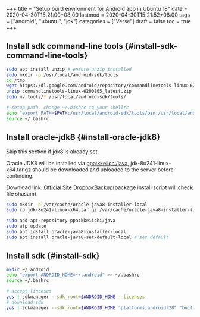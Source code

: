 +++
title = "Setup build environment for Android app in Ubuntu 18"
date = 2020-04-30T15:21:00+08:00
lastmod = 2020-04-30T15:21:52+08:00
tags = ["android", "ubuntu", "jdk"]
categories = ["Verse"]
draft = false
toc = true
+++

## Install sdk command-line tools {#install-sdk-command-line-tools}

```bash
sudo apt install unzip # ensure unzip installed
sudo mkdir -p /usr/local/android-sdk/tools
cd /tmp
wget https://dl.google.com/android/repository/commandlinetools-linux-6200805_latest.zip
unzip commandlinetools-linux-6200805_latest.zip
sudo mv tools/* /usr/local/android-sdk/tools/

# setup path, change ~/.bashrc to your shellrc
echo "export PATH=$PATH:/usr/local/android-sdk/tools/bin:/usr/local/android-sdk/platform-tools" >> ~/.bashrc
source ~/.bashrc
```


## Install oracle-jdk8 {#install-oracle-jdk8}

Skip this section if jdk8 is already set.

Oracle JDK8 will be installed via [ppa:kkeiichi/java](https://launchpad.net/~kkeiichi/+archive/ubuntu/java), jdk-8u241-linux-x64.tar.gz should be downloaded and uploaded to the server before continuing.

Download link: [Official Site](https://www.oracle.com/java/technologies/javase-jdk8-downloads.html) [DropboxBackup](https://www.dropbox.com/s/yth6qme9zmuv3ow/jdk-8u241-linux-x64.tar.gz?dl=0)(package install script will check file shasum)

```bash
sudo mkdir -p /var/cache/oracle-java8-installer-local
sudo cp jdk-8u241-linux-x64.tar.gz /var/cache/oracle-java8-installer-local/

sudo add-apt-repository ppa:kkeiichi/java
sudo atp update
sudo apt install oracle-java8-installer-local
sudo apt install oracle-java8-set-default-local # set default
```


## Install sdk {#install-sdk}

```bash
mkdir ~/.android
echo "export ANDROID_HOME=~/.android" >> ~/.bashrc
source ~/.bashrc

# accept linceses
yes | sdkmanager --sdk_root=$ANDROID_HOME --licenses
# download sdk
yes | sdkmanager --sdk_root=$ANDROID_HOME "platforms;android-28" "build-tools;28.0.3"
```